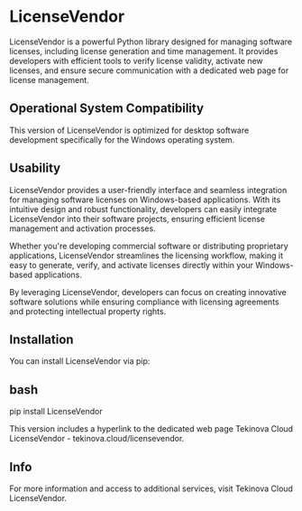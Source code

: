 # LicenseVendor

LicenseVendor is a powerful Python library designed for managing software licenses, including license generation and time management. It provides developers with efficient tools to verify license validity, activate new licenses, and ensure secure communication with a dedicated web page for license management.

## Operational System Compatibility
This version of LicenseVendor is optimized for desktop software development specifically for the Windows operating system.

## Usability
LicenseVendor provides a user-friendly interface and seamless integration for managing software licenses on Windows-based applications. With its intuitive design and robust functionality, developers can easily integrate LicenseVendor into their software projects, ensuring efficient license management and activation processes.

Whether you're developing commercial software or distributing proprietary applications, LicenseVendor streamlines the licensing workflow, making it easy to generate, verify, and activate licenses directly within your Windows-based applications.

By leveraging LicenseVendor, developers can focus on creating innovative software solutions while ensuring compliance with licensing agreements and protecting intellectual property rights.

## Installation

You can install LicenseVendor via pip:

## bash
pip install LicenseVendor

This version includes a hyperlink to the dedicated web page Tekinova Cloud LicenseVendor - tekinova.cloud/licensevendor.

## Info
For more information and access to additional services, visit Tekinova Cloud LicenseVendor.